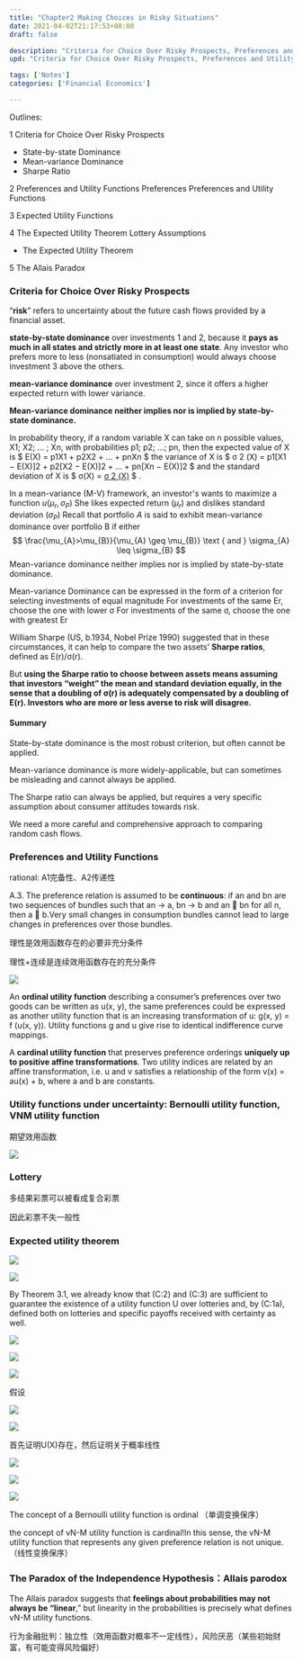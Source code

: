 ```yaml
---
title: "Chapter2 Making Choices in Risky Situations"
date: 2021-04-02T21:17:53+08:00
draft: false

description: "Criteria for Choice Over Risky Prospects, Preferences and Utility Functions Preferences Preferences and Utility Functions."
upd: "Criteria for Choice Over Risky Prospects, Preferences and Utility Functions Preferences Preferences and Utility Functions."

tags: ['Notes']
categories: ['Financial Economics']

---
```


<!--more-->

Outlines: 

1 Criteria for Choice Over Risky Prospects 

- State-by-state Dominance
- Mean-variance Dominance 
- Sharpe Ratio 

2 Preferences and Utility Functions Preferences Preferences and Utility Functions 

3 Expected Utility Functions 

4 The Expected Utility Theorem Lottery Assumptions 

- The Expected Utility Theorem 

5 The Allais Paradox

### Criteria for Choice Over Risky Prospects

“**risk**” refers to uncertainty about the future cash flows provided by a financial asset.

**state-by-state dominance** over investments 1 and 2, because it **pays as much in all states and strictly more in at least one state**. Any investor who prefers more to less (nonsatiated in consumption) would always choose investment 3 above the others.

**mean-variance dominance** over investment 2, since it offers a higher expected return with lower variance.

**Mean-variance dominance neither implies nor is implied by state-by-state dominance.**

In probability theory, if a random variable X can take on n possible values, X1; X2; ... ; Xn, with probabilities p1; p2; ...; pn, then the expected value of X is $ E(X) = p1X1 + p2X2 + ... + pnXn $ the variance of X is $ σ 2 (X) = p1[X1 − E(X)]2 + p2[X2 − E(X)]2 + ... + pn[Xn − E(X)]2 $ and the standard deviation of X is $ σ(X) = [σ 2 (X)](1/2) $ .

In a mean-variance (M-V) framework, an investor's wants to maximize a function $u\left(\mu_{r}, \sigma_{P}\right)$
She likes expected return $\left(\mu_{r}\right)$ and dislikes standard deviation $\left(\sigma_{P}\right)$ Recall that portfolio $A$ is said to exhibit mean-variance dominance over portfolio B if either
$$
\frac{\mu_{A}>\mu_{B}}{\mu_{A} \geq \mu_{B}} \text { and } \sigma_{A} \leq \sigma_{B}
$$
Mean-variance dominance neither implies nor is implied by state-by-state dominance.

Mean-variance Dominance can be expressed in the form of a criterion for selecting investments of equal magnitude For investments of the same Er, choose the one with lower σ For investments of the same σ, choose the one with greatest Er

William Sharpe (US, b.1934, Nobel Prize 1990) suggested that in these circumstances, it can help to compare the two assets’ **Sharpe ratios**, defined as E(r)/σ(r).

But **using the Sharpe ratio to choose between assets means assuming that investors “weight” the mean and standard deviation equally, in the sense that a doubling of σ(r) is adequately compensated by a doubling of E(r). Investors who are more or less averse to risk will disagree.**

#### Summary

State-by-state dominance is the most robust criterion, but often cannot be applied. 

Mean-variance dominance is more widely-applicable, but can sometimes be misleading and cannot always be applied. 

The Sharpe ratio can always be applied, but requires a very specific assumption about consumer attitudes towards risk. 

We need a more careful and comprehensive approach to comparing random cash flows.

###  Preferences and Utility Functions

rational: A1完备性、A2传递性

A.3. The preference relation is assumed to be **continuous**: if an and bn are two sequences of bundles such that an → a, bn → b and an  bn for all n, then a  b.Very small changes in consumption bundles cannot lead to large changes in preferences over those bundles.

理性是效用函数存在的必要非充分条件

理性+连续是连续效用函数存在的充分条件

![](https://cdn.jsdelivr.net/gh/Henrry-Wu/FigBed/Figs/20200522192102.png)

An **ordinal utility function** describing a consumer’s preferences over two goods can be written as u(x, y), the same preferences could be expressed as another utility function that is an increasing transformation of u: g(x, y) = f (u(x, y)). Utility functions g and u give rise to identical indifference curve mappings. 

A **cardinal utility function** that preserves preference orderings **uniquely up to positive affine transformations**. Two utility indices are related by an affine transformation, i.e. u and v satisfies a relationship of the form v(x) = au(x) + b, where a and b are constants.

### Utility functions under uncertainty: Bernoulli utility function, VNM utility function

期望效用函数

![](https://cdn.jsdelivr.net/gh/Henrry-Wu/FigBed/Figs/20200522192135.png)

### Lottery

多结果彩票可以被看成复合彩票

因此彩票不失一般性

### Expected utility theorem

![](https://cdn.jsdelivr.net/gh/Henrry-Wu/FigBed/Figs/20200522192605.png)

![](https://cdn.jsdelivr.net/gh/Henrry-Wu/FigBed/Figs/20200522192806.png)

By Theorem 3.1, we already know that (C:2) and (C:3) are sufficient to guarantee the existence of a utility function U over lotteries and, by (C:1a), defined both on lotteries and specific payoffs received with certainty as well.

![](https://cdn.jsdelivr.net/gh/Henrry-Wu/FigBed/Figs/20200522192916.png)

![](https://cdn.jsdelivr.net/gh/Henrry-Wu/FigBed/Figs/20200522192941.png)

![](https://cdn.jsdelivr.net/gh/Henrry-Wu/FigBed/Figs/20200522193103.png)

假设

![](https://cdn.jsdelivr.net/gh/Henrry-Wu/FigBed/Figs/20200522193134.png)

![](https://cdn.jsdelivr.net/gh/Henrry-Wu/FigBed/Figs/20200522193309.png)

首先证明U(X)存在，然后证明关于概率线性

![](https://cdn.jsdelivr.net/gh/Henrry-Wu/FigBed/Figs/20200522193339.png)

![](https://cdn.jsdelivr.net/gh/Henrry-Wu/FigBed/Figs/20200522193435.png)

![](https://cdn.jsdelivr.net/gh/Henrry-Wu/FigBed/Figs/20200522193519.png)

The concept of a Bernoulli utility function is ordinal  （单调变换保序）

the concept of vN-M utility function is cardinal!In this sense, the vN-M utility function that represents any given preference relation is not unique.（线性变换保序）

### The Paradox of the Independence Hypothesis：Allais parodox

The Allais paradox suggests that **feelings about probabilities may not always be “linear**,” but linearity in the probabilities is precisely what defines vN-M utility functions.

行为金融批判：独立性（效用函数对概率不一定线性），风险厌恶（某些初始财富，有可能变得风险偏好）